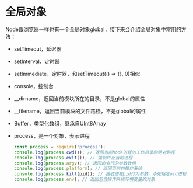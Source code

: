 # 全局对象

Node跟浏览器一样也有一个全局对象global，接下来会介绍全局对象中常用的方法：

- setTimeout，延迟器

- setInterval，定时器

- setImmediate，定时器，和setTimeout(() => {}, 0)相似

- console，控制台

- __dirname，返回当前模块所在的目录，不是global的属性

- __filename，返回当前模块的文件路径，不是global的属性

- Buffer，类型化数组，继承自UInt8Array

- process，是一个对象，表示进程
  
  ```js
  const process = require('process');
  console.log(process.cwd()); // 返回当前Node进程的工作目录的绝对路径
  console.log(process.exit()); // 强制终止当前进程
  console.log(process.argv); // 返回命令行的参数数组
  console.log(process.platform); // 返回当前的操作系统
  console.log(process.kill(pid)); // 接收进程pid作为参数，杀死指定pid进程
  console.log(process.env); // 返回包含操作系统环境变量的对象
  ```
  
  

